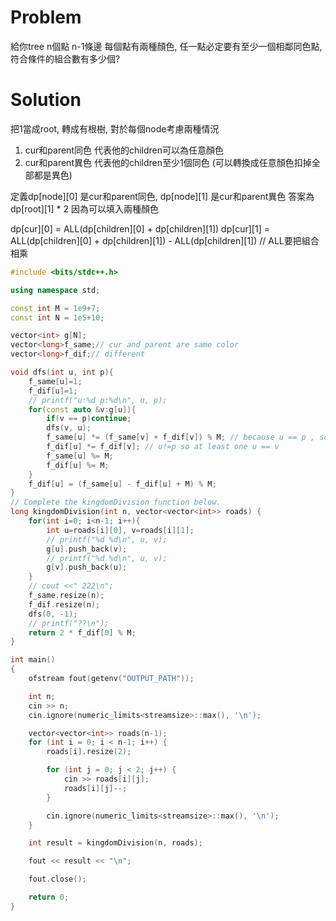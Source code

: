# Problem
給你tree n個點 n-1條邊
每個點有兩種顏色, 任一點必定要有至少一個相鄰同色點, 符合條件的組合數有多少個?

# Solution
把1當成root, 轉成有根樹, 對於每個node考慮兩種情況
1. cur和parent同色
代表他的children可以為任意顏色
2. cur和parent異色
代表他的children至少1個同色 (可以轉換成任意顏色扣掉全部都是異色)

定義dp[node][0] 是cur和parent同色, dp[node][1] 是cur和parent異色
答案為dp[root][1] * 2 因為可以填入兩種顏色

dp[cur][0] = ALL(dp[children][0] + dp[children][1])
dp[cur][1] = ALL(dp[children][0] + dp[children][1]) - ALL(dp[children][1])
// ALL要把組合相乘

```cpp
#include <bits/stdc++.h>

using namespace std;

const int M = 1e9+7;
const int N = 1e5+10;

vector<int> g[N];
vector<long>f_same;// cur and parent are same color
vector<long>f_dif;// different

void dfs(int u, int p){
    f_same[u]=1;
    f_dif[u]=1;
    // printf("u:%d p:%d\n", u, p);
    for(const auto &v:g[u]){
        if(v == p)continue;
        dfs(v, u);
        f_same[u] *= (f_same[v] + f_dif[v]) % M; // because u == p , so v dont care
        f_dif[u] *= f_dif[v]; // u!=p so at least one u == v
        f_same[u] %= M;
        f_dif[u] %= M;
    }
    f_dif[u] = (f_same[u] - f_dif[u] + M) % M;
}
// Complete the kingdomDivision function below.
long kingdomDivision(int n, vector<vector<int>> roads) {
    for(int i=0; i<n-1; i++){
        int u=roads[i][0], v=roads[i][1];
        // printf("%d %d\n", u, v);
        g[u].push_back(v);
        // printf("%d %d\n", u, v);
        g[v].push_back(u);
    }
    // cout <<" 222\n";
    f_same.resize(n);
    f_dif.resize(n);
    dfs(0, -1);
    // printf("??\n");
    return 2 * f_dif[0] % M;
}

int main()
{
    ofstream fout(getenv("OUTPUT_PATH"));

    int n;
    cin >> n;
    cin.ignore(numeric_limits<streamsize>::max(), '\n');

    vector<vector<int>> roads(n-1);
    for (int i = 0; i < n-1; i++) {
        roads[i].resize(2);

        for (int j = 0; j < 2; j++) {
            cin >> roads[i][j];
            roads[i][j]--;
        }

        cin.ignore(numeric_limits<streamsize>::max(), '\n');
    }

    int result = kingdomDivision(n, roads);

    fout << result << "\n";

    fout.close();

    return 0;
}

```



